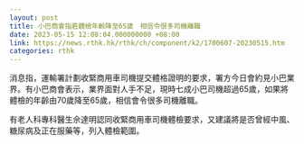 ```yaml
---
layout: post
title: 小巴商會指若體檢年齡降至65歲　相信令很多司機離職
date: 2023-05-15 12:08:04.000000000 +08:00
link: https://news.rthk.hk/rthk/ch/component/k2/1700607-20230515.htm
categories: rthk
---
```


消息指，運輸署計劃收緊商用車司機提交體格證明的要求，署方今日會約見小巴業界。有小巴商會表示，業界面對人手不足，現時七成小巴司機超過65歲，如果將體檢的年齡由70歲降至65歲，相信會令很多司機離職。

有老人科專科醫生佘達明認同收緊商用車司機體檢要求，又建議將是否曾經中風、糖尿病及正在服藥等，列入體檢範圍。
